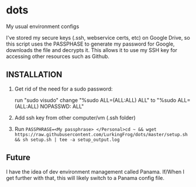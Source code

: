 # dots

My usual environment configs

I've stored my secure keys (.ssh, webservice certs, etc) on Google Drive, so this script uses the PASSPHASE to
generate my password for Google, downloads the file and decrypts it. This allows it to use my SSH key for
accessing other resources such as Github.

## INSTALLATION

1. Get rid of the need for a sudo password:

   run "sudo visudo"
   change "%sudo ALL=(ALL:ALL) ALL"
   to "%sudo ALL=(ALL:ALL) NOPASSWD: ALL"

2. Add ssh key from other computer/vm (.ssh folder)

3. Run ```PASSPHRASE=<My passphrase> </Personal>cd ~ && wget https://raw.githubusercontent.com/LurkingFrog/dots/master/setup.sh && sh setup.sh | tee -a setup_output.log```


## Future

I have the idea of dev environment management called Panama. If/When I get further with that, this will
likely switch to a Panama config file.
